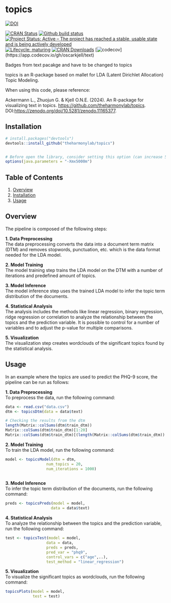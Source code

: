 # topics
[![DOI](https://zenodo.org/badge/785738351.svg)](https://zenodo.org/doi/10.5281/zenodo.11165377)


<!-- badges: start -->
[![CRAN
Status](https://www.r-pkg.org/badges/version/text)](https://CRAN.R-project.org/package=text)
[![Github build
status](https://github.com/oscarkjell/text/workflows/R-CMD-check/badge.svg)](https://github.com/oscarkjell/text/actions)
[![Project Status: Active – The project has reached a stable, usable
state and is being actively
developed](https://www.repostatus.org/badges/latest/active.svg)](https://www.repostatus.org/#active)
[![Lifecycle:
maturing](https://img.shields.io/badge/lifecycle-maturing-blue.svg)](https://lifecycle.r-lib.org/articles/stages.html#maturing-1)
[![CRAN
Downloads](https://cranlogs.r-pkg.org/badges/grand-total/text)](https://CRAN.R-project.org/package=text)
[![codecov](https://codecov.io/gh/oscarkjell/text/branch/master/graph/badge.svg?)](https://app.codecov.io/gh/oscarkjell/text)
<!-- badges: end -->
Badges from text pacakge and have to be changed to topics

topics is an R-package based on mallet for LDA (Latent Dirichlet Allocation) Topic Modeling.

When using this code, please reference:

Ackermann L., Zhuojun G. & Kjell O.N.E. (2024). An R-package for visualizing text in topics. https://github.com/theharmonylab/topics. DOI:https://zenodo.org/doi/10.5281/zenodo.11165377. 

## Installation
``` r
# install.packages("devtools")
devtools::install_github("theharmonylab/topics")


# Before open the library, consider setting this option (can increase 5000);  without it the code may ran out of memory
options(java.parameters = "-Xmx5000m")


```

## Table of Contents
1. [Overview](#overview)
2. [Installation](#installation)
3. [Usage](#usage)

## Overview
The pipeline is composed of the following steps:

**1. Data Preprocessing**<br>
The data preprocessing converts the data into a document term matrix (DTM) and removes stopwords, punctuation, etc. which is the data format needed for the LDA model.

**2. Model Training**<br>
The model training step trains the LDA model on the DTM with a number of iterations and predefined amount of topics.

**3. Model Inference**<br>
The model inference step uses the trained LDA model to infer the topic term distribution of the documents.

**4. Statistical Analysis**<br>
The analysis includes the methods like linear regression, binary regression, ridge regression or correlation to analyze the relationship between the topics and the prediction variable. It is possible to control for a number of variables and to adjust the p-value for multiple comparisons.

**5. Visualization**<br>
The visualization step creates wordclouds of the significant topics found by the statistical analysis.


## Usage
In an example where the topics are used to predict the PHQ-9 score, the pipeline can be run as follows:


**1. Data Preprocessing**<br>
To preprocess the data, run the following command:
```R
data <- read.csv("data.csv")
dtm <- topicsDtm(data = data$text)

# Checking the results from the dtm
length(Matrix::colSums(dtm$train_dtm))
Matrix::colSums(dtm$train_dtm)[1:20]
Matrix::colSums(dtm$train_dtm)[(length(Matrix::colSums(dtm$train_dtm)) - 100):length(Matrix::colSums(dtm$train_dtm))]

```



**2. Model Training**<br>
To train the LDA model, run the following command:
```R
model <- topicsModel(dtm = dtm,
                  num_topics = 20,
                  num_iterations = 1000)
                  
```

**3. Model Inference**<br>
To infer the topic term distribution of the documents, run the following command:
```R
preds <- topicsPreds(model = model,
                    data = data$text)
```


**4. Statistical Analysis**<br>
To analyze the relationship between the topics and the prediction variable, run the following command:
```R
test <- topicsTest(model = model,
                  data = data,
                  preds = preds,
                  pred_var = "phq9",
                  control_vars = c("age",..),
                  test_method = "linear_regression")
```

**5. Visualization**<br>
To visualize the significant topics as wordclouds, run the following command:
```R
topicsPlots(model = model,
            test = test)
```








